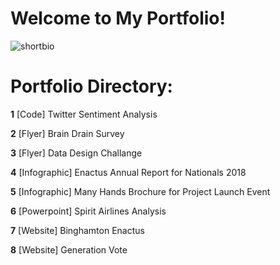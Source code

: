 # Welcome to My Portfolio! 

![shortbio](https://github.com/vwu15/images/blob/master/shortbio.png)

# Portfolio Directory:

**1** [Code] Twitter Sentiment Analysis 

**2** [Flyer] Brain Drain Survey

**3** [Flyer] Data Design Challange

**4** [Infographic] Enactus Annual Report for Nationals 2018

**5** [Infographic] Many Hands Brochure for Project Launch Event

**6** [Powerpoint] Spirit Airlines Analysis

**7** [Website] Binghamton Enactus

**8** [Website] Generation Vote
